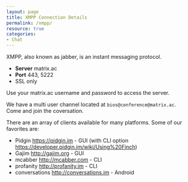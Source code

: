 ```yaml
---
layout: page
title: XMPP Connection Details
permalink: /xmpp/
resource: true
categories:
- Chat
---
```


XMPP, also known as jabber, is an instant messaging protocol. 

- **Server** matrix.ac
- **Port** 443, 5222 
- SSL only

Use your matrix.ac username and password to access the server.

We have a multi user channel located at ```bios@conference@matrix.ac```.  
Come and join the coversation.

There are an array of clients available for many platforms. Some of our favorites are:

- Pidgin <https://pidgin.im> - GUI (with CLI option <https://developer.pidgin.im/wiki/Using%20Finch>)
- Gajim <http://gajim.org> - GUI
- mcabber <http://mcabber.com> - CLI
- profanity <http://profanity.im> - CLI
- conversations <http://conversations.im> - Android
